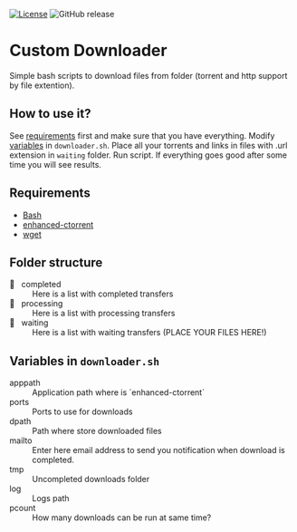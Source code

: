 [![License](https://img.shields.io/github/license/MekDrop/custom-downloader.svg?maxAge=2592000)](License.txt) ![GitHub release](https://img.shields.io/github/release/MekDrop/custom-downloader.svg?maxAge=2592000)
# Custom Downloader

Simple bash scripts to download files from folder (torrent and http support by file extention).

## How to use it?

See [requirements](#requirements) first and make sure that you have everything. Modify [variables](#variables-in-downloadersh) in `downloader.sh`. Place all your torrents and links in files with .url extension in `waiting` folder. Run script. If everything goes good after some time you will see results.

## Requirements

* [Bash](https://en.wikipedia.org/wiki/Bash_(Unix_shell))
* [enhanced-ctorrent](http://www.rahul.net/dholmes/ctorrent/)
* [wget](https://www.gnu.org/software/wget/)

## Folder structure

<dl>
  <dt>&#128194; &nbsp; completed</dt>
  <dd>Here is a list with completed transfers</dd>
  
   <dt>&#128194; &nbsp; processing</dt>
  <dd>Here is a list with processing transfers</dd>
  
   <dt>&#128194; &nbsp; waiting</dt>
  <dd>Here is a list with waiting transfers (PLACE YOUR FILES HERE!)</dd>
</dl>

## Variables in `downloader.sh`

<dl>
  <dt>apppath</dt>
  <dd>Application path where is `enhanced-ctorrent`</dd>
  
  <dt>ports</dt>
  <dd>Ports to use for downloads</dd>
  
  <dt>dpath</dt>
  <dd>Path where store downloaded files</dd>
  
  <dt>mailto</dt>
  <dd>Enter here email address to send you notification when download is completed.</dd>
  
  <dt>tmp</dt>
  <dd>Uncompleted downloads folder</dd>
  
  <dt>log</dt>
  <dd>Logs path</dd>
  
  <dt>pcount</dt>
  <dd>How many downloads can be run at same time?</dd>
</dl>
